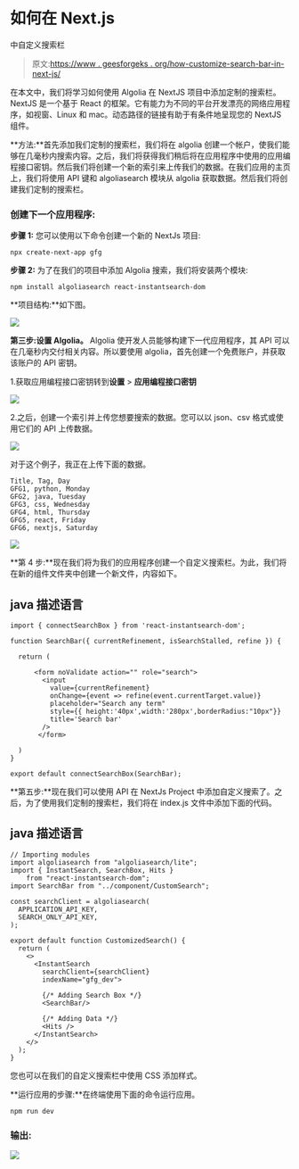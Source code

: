 # 如何在 Next.js

中自定义搜索栏

> 原文:[https://www . geesforgeks . org/how-customize-search-bar-in-next-js/](https://www.geeksforgeeks.org/how-to-customize-search-bar-in-next-js/)

在本文中，我们将学习如何使用 Algolia 在 NextJS 项目中添加定制的搜索栏。NextJS 是一个基于 React 的框架。它有能力为不同的平台开发漂亮的网络应用程序，如视窗、Linux 和 mac。动态路径的链接有助于有条件地呈现您的 NextJS 组件。

**方法:**首先添加我们定制的搜索栏，我们将在 algolia 创建一个帐户，使我们能够在几毫秒内搜索内容。之后，我们将获得我们稍后将在应用程序中使用的应用编程接口密钥。然后我们将创建一个新的索引来上传我们的数据。在我们应用的主页上，我们将使用 API 键和 algoliasearch 模块从 algolia 获取数据。然后我们将创建我们定制的搜索栏。

### 创建下一个应用程序:

**步骤 1:** 您可以使用以下命令创建一个新的 NextJs 项目:

```
npx create-next-app gfg
```

**步骤 2:** 为了在我们的项目中添加 Algolia 搜索，我们将安装两个模块:

```
npm install algoliasearch react-instantsearch-dom
```

**项目结构:**如下图。

![](img/5fb51ccebb078290a762cc45f97079de.png)

**第三步:设置 Algolia。** Algolia 使开发人员能够构建下一代应用程序，其 API 可以在几毫秒内交付相关内容。所以要使用 algolia，首先创建一个免费账户，并获取该账户的 API 密钥。

1.获取应用编程接口密钥转到**设置** > **应用编程接口密钥**

![](img/f47ca5cc432d1357112afc3f3b73c653.png)

2.之后，创建一个索引并上传您想要搜索的数据。您可以以 json、csv 格式或使用它们的 API 上传数据。

![](img/1f05623cb973df44bb907dffbfc3856f.png)

对于这个例子，我正在上传下面的数据。

```
Title, Tag, Day
GFG1, python, Monday
GFG2, java, Tuesday
GFG3, css, Wednesday
GFG4, html, Thursday
GFG5, react, Friday
GFG6, nextjs, Saturday
```

![](img/1bf279b36b69bb473fa77f735eb344c0.png)

**第 4 步:**现在我们将为我们的应用程序创建一个自定义搜索栏。为此，我们将在新的组件文件夹中创建一个新文件，内容如下。

## java 描述语言

```
import { connectSearchBox } from 'react-instantsearch-dom';

function SearchBar({ currentRefinement, isSearchStalled, refine }) {

  return (

      <form noValidate action="" role="search">
        <input
          value={currentRefinement}
          onChange={event => refine(event.currentTarget.value)}
          placeholder="Search any term"
          style={{ height:'40px',width:'280px',borderRadius:"10px"}}
          title='Search bar'
        />
       </form>

  )
}

export default connectSearchBox(SearchBar);
```

**第五步:**现在我们可以使用 API 在 NextJs Project 中添加自定义搜索了。之后，为了使用我们定制的搜索栏，我们将在 index.js 文件中添加下面的代码。

## java 描述语言

```
// Importing modules
import algoliasearch from "algoliasearch/lite";
import { InstantSearch, SearchBox, Hits } 
    from "react-instantsearch-dom";
import SearchBar from "../component/CustomSearch";

const searchClient = algoliasearch(
  APPLICATION_API_KEY,
  SEARCH_ONLY_API_KEY,
);

export default function CustomizedSearch() {
  return (
    <>
      <InstantSearch 
        searchClient={searchClient} 
        indexName="gfg_dev">

        {/* Adding Search Box */}
        <SearchBar/>

        {/* Adding Data */}
        <Hits />
      </InstantSearch>
    </>
  );
}
```

您也可以在我们的自定义搜索栏中使用 CSS 添加样式。

**运行应用的步骤:**在终端使用下面的命令运行应用。

```
npm run dev
```

### 输出:

![](img/a433a55c788db71d4ffa59f9d397f56a.png)